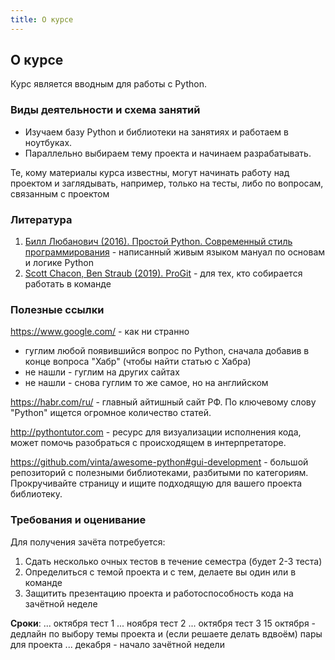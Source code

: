 ```yaml
---
title: О курсе
---
```



## О курсе

Курс является вводным для работы с Python.

### Виды деятельности и схема занятий

 * Изучаем базу Python и библиотеки на занятиях и работаем в ноутбуках.
 * Параллельно выбираем тему проекта и начинаем разрабатывать.
 
 Те, кому материалы курса известны, могут начинать работу над проектом и заглядывать, например, только на тесты, либо по вопросам, связанным с проектом

### Литература

1. [Билл Любанович (2016). Простой Python. Современный стиль программирования](https://yadi.sk/i/ei6gYf98lorTrA) - написанный живым языком мануал по основам и логике Python
2. [Scott Chacon, Ben Straub (2019). ProGit](https://yadi.sk/i/aUEKywcLOkxpxA) - для тех, кто собирается работать в команде

### Полезные ссылки

https://www.google.com/ - как ни странно
* гуглим любой появившийся вопрос по Python, сначала добавив в конце вопроса "Хабр" (чтобы найти статью с Хабра)
* не нашли - гуглим на других сайтах
* не нашли - снова гуглим то же самое, но на английском

https://habr.com/ru/ - главный айтишный сайт РФ. По ключевому слову "Python" ищется огромное количество статей.

http://pythontutor.com - ресурс для визуализации исполнения кода, может помочь разобраться с происходящем в интерпретаторе.

https://github.com/vinta/awesome-python#gui-development - большой репозиторий с полезными библиотеками, разбитыми по категориям. Прокручивайте страницу и ищите подходящую для вашего проекта библиотеку.

### Требования и оценивание

Для получения зачёта потребуется:
1. Сдать несколько очных тестов в течение семестра (будет 2-3 теста)
2. Определиться с темой проекта и с тем, делаете вы один или в команде
3. Защитить презентацию проекта и работоспособность кода на зачётной неделе

**Сроки**: 
... октября тест 1
... ноября тест 2
... октября тест 3
15 октября - дедлайн по выбору темы проекта и (если решаете делать вдвоём) пары для проекта
... декабря - начало зачётной недели
